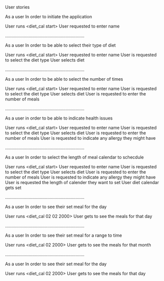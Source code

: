 User stories

As a user
In order to initiate the application

User runs <diet_cal start>
User requested to enter name

................................................................

As a user
In order to be able to select their type of diet

User runs <diet_cal start>
User requested to enter name
User is requested to select the diet type
User selects diet

................................................................

As a user
In order to be able to select the number of times 

User runs <diet_cal start>
User requested to enter name
User is requested to select the diet type
User selects diet
User is requested to enter the number of meals

................................................................

As a user
in order to be able to indicate health issues 

User runs <diet_cal start>
User requested to enter name
User is requested to select the diet type
User selects diet
User is requested to enter the number of meals
User is requested to indicate any allergy they might have

................................................................

As a user
In order to select the length of meal calendar to schecdule

User runs <diet_cal start>
User requested to enter name
User is requested to select the diet type
User selects diet
User is requested to enter the number of meals
User is requested to indicate any allergy they might have
User is requested the length of calender they want to set
User diet calendar gets set 

................................................................

As a user
In order to see their set meal for the day

User runs <diet_cal 02 02 2000>
User gets to see the meals for that day

................................................................

As a user
In order to see their set meal for a range to time

User runs <diet_cal 02 2000>
User gets to see the meals for that month

................................................................

As a user
In order to see their set meal for the day

User runs <diet_cal 02 2000>
User gets to see the meals for that day
